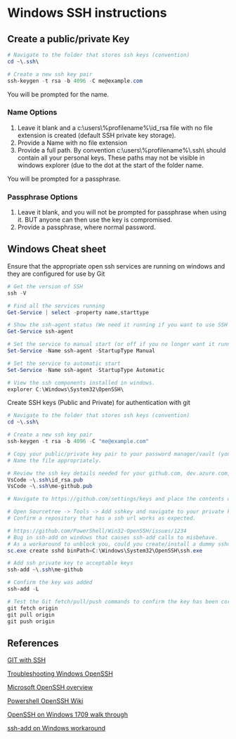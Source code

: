 # Windows SSH instructions

## Create a public/private Key

```powershell
# Navigate to the folder that stores ssh keys (convention)
cd ~\.ssh\

# Create a new ssh key pair
ssh-keygen -t rsa -b 4096 -C me@example.com
```

You will be prompted for the name.

### Name Options

1. Leave it blank and a c:\users\\%profilename%\id_rsa file with no file extension is created (default SSH private key storage).
2. Provide a Name with no file extension
3. Provide a full path.  By convention c:\users\\%profilename%\\.ssh\ should contain all your personal keys. These paths may not be visible in windows explorer (due to the dot at the start of the folder name.

You will be prompted for a passphrase.

### Passphrase Options

1. Leave it blank, and you will not be prompted for passphrase when using it. BUT anyone can then use the key is compromised.
2. Provide a passphrase, where normal password.

## Windows Cheat sheet

Ensure that the appropriate open ssh services are running on windows and they are configured for use by Git

```powershell
# Get the version of SSH
ssh -V

# Find all the services running
Get-Service | select -property name,starttype

# Show the ssh-agent status (We need it running if you want to use SSH keys in windows)
Get-Service ssh-agent

# Set the service to manual start (or off if you no longer want it running)
Set-Service -Name ssh-agent -StartupType Manual

# Set the service to automatic start
Set-Service -Name ssh-agent -StartupType Automatic

# View the ssh components installed in windows.
explorer C:\Windows\System32\OpenSSH\
```

Create SSH keys (Public and Private) for authentication with git

```powershell
# Navigate to the folder that stores ssh keys (convention)
cd ~\.ssh\

# Create a new ssh key pair
ssh-keygen -t rsa -b 4096 -C "me@example.com"

# Copy your public/private key pair to your password manager/vault (you should maintain security on the private key (no file extension))
# Name the file appropriately.

# Review the ssh key details needed for your github.com, dev.azure.com, bitbucket.org git accounts.
VsCode ~\.ssh\id_rsa.pub
VsCode ~\.ssh\me-github.pub

# Navigate to https://github.com/settings/keys and place the contents of the pub file into github settings for your profile.

# Open Sourcetree -> Tools -> Add sshkey and navigate to your private key (no extension).
# Confirm a repository that has a ssh url works as expected.

# https://github.com/PowerShell/Win32-OpenSSH/issues/1234
# Bug in ssh-add on windows that causes ssh-add calls to misbehave.
# As a workaround to unblock you, could you create/install a dummy sshd service like this:
sc.exe create sshd binPath=C:\Windows\System32\OpenSSH\ssh.exe

# Add ssh private key to acceptable keys
ssh-add ~\.ssh\me-github

# Confirm the key was added
ssh-add -L

# Test the Git fetch/pull/push commands to confirm the key has been correctly registered.
git fetch origin
git pull origin
git push origin
```

## References

[GIT with SSH](https://dev.to/bdbch/setting-up-ssh-and-git-on-windows-10-2khk)

[Troubleshooting Windows OpenSSH](https://github.com/PowerShell/Win32-OpenSSH/issues/1133)

[Microsoft OpenSSH overview](https://docs.microsoft.com/en-us/windows-server/administration/openssh/openssh_overview)

[Powershell OpenSSH Wiki](https://github.com/powershell/Win32-OpenSSH/wiki)

[OpenSSH on Windows 1709 walk through](https://devblogs.microsoft.com/powershell/using-the-openssh-beta-in-windows-10-fall-creators-update-and-windows-server-1709/)

[ssh-add on Windows workaround](https://github.com/PowerShell/Win32-OpenSSH/issues/1234)